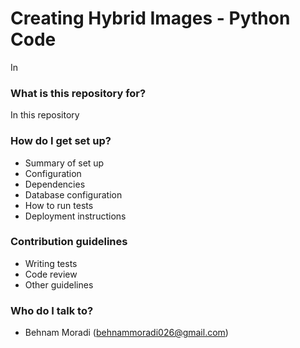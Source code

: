 # Creating Hybrid Images - Python Code #
In

### What is this repository for? ###
In this repository
### How do I get set up? ###

* Summary of set up
* Configuration
* Dependencies
* Database configuration
* How to run tests
* Deployment instructions

### Contribution guidelines ###

* Writing tests
* Code review
* Other guidelines

### Who do I talk to? ###

* Behnam Moradi (behnammoradi026@gmail.com)
